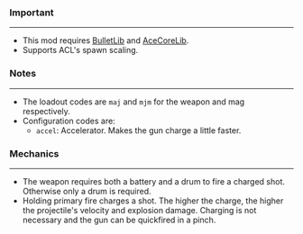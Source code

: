 ### Important
---
- This mod requires [BulletLib](https://github.com/HDest-Community/HDBulletLib-Recasted) and [AceCoreLib](https://github.com/HDest-Community/AceCoreLib).
- Supports ACL's spawn scaling.

### Notes
---
- The loadout codes are `maj` and `mjm` for the weapon and mag respectively.
- Configuration codes are:
	- `accel`: Accelerator. Makes the gun charge a little faster.
### Mechanics
---
- The weapon requires both a battery and a drum to fire a charged shot. Otherwise only a drum is required.
- Holding primary fire charges a shot. The higher the charge, the higher the projectile's velocity and explosion damage. Charging is not necessary and the gun can be quickfired in a pinch.
